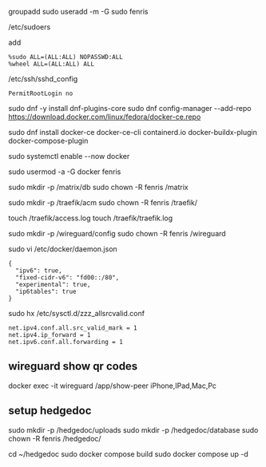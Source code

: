groupadd sudo
useradd -m -G sudo fenris

/etc/sudoers

add
```
%sudo ALL=(ALL:ALL) NOPASSWD:ALL
%wheel ALL=(ALL:ALL) ALL
```

/etc/ssh/sshd_config

```
PermitRootLogin no
```

sudo dnf -y install dnf-plugins-core
sudo dnf config-manager --add-repo https://download.docker.com/linux/fedora/docker-ce.repo

sudo dnf install docker-ce docker-ce-cli containerd.io docker-buildx-plugin docker-compose-plugin

sudo systemctl enable --now docker

sudo usermod -a -G docker fenris

sudo mkdir -p /matrix/db
sudo chown -R fenris /matrix

sudo mkdir -p /traefik/acm
sudo chown -R fenris /traefik/

touch /traefik/access.log
touch /traefik/traefik.log

sudo mkdir -p /wireguard/config
sudo chown -R fenris /wireguard

sudo vi /etc/docker/daemon.json
```
{
  "ipv6": true,
  "fixed-cidr-v6": "fd00::/80",
  "experimental": true,
  "ip6tables": true
}
```

sudo hx /etc/sysctl.d/zzz_allsrcvalid.conf
```
net.ipv4.conf.all.src_valid_mark = 1
net.ipv4.ip_forward = 1
net.ipv6.conf.all.forwarding = 1
```

## wireguard show qr codes

docker exec -it wireguard /app/show-peer iPhone,IPad,Mac,Pc

## setup hedgedoc

sudo mkdir -p /hedgedoc/uploads
sudo mkdir -p /hedgedoc/database
sudo chown -R fenris /hedgedoc/

cd ~/hedgedoc
sudo docker compose build
sudo docker compose up -d
